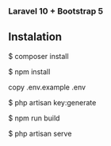 
### Laravel 10 + Bootstrap 5 

## Instalation 

<p>$ composer install </p>
<p>$ npm install </p>
<p>copy .env.example .env</p>
<p>$ php artisan key:generate </p>
<p>$ npm run build </p>
<p>$ php artisan serve </p>
